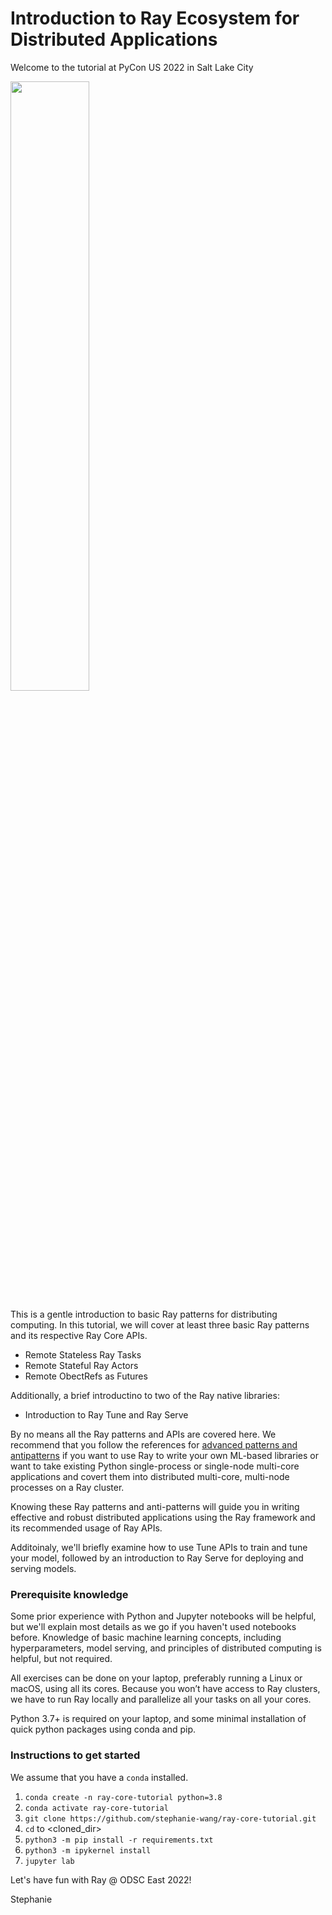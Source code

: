 # Introduction to Ray Ecosystem for Distributed Applications 

Welcome to the tutorial at PyCon US 2022 in Salt Lake City

<img src="images/ray-logo.png" height="50%" width="50%">


This is a gentle introduction to basic Ray patterns for distributing computing. In this tutorial, we will cover at least three basic Ray patterns and its respective Ray Core APIs. 

 * Remote Stateless Ray Tasks
 * Remote Stateful Ray Actors
 * Remote ObectRefs as Futures
 
Additionally, a brief introductino to two of the Ray native libraries:
 * Introduction to Ray Tune and Ray Serve

By no means all the Ray patterns and APIs are covered here. We recommend that you follow the references for [advanced patterns and antipatterns](https://docs.ray.io/en/latest/ray-design-patterns/index.html) if you want to use Ray to write your own ML-based libraries or want to take existing Python single-process or single-node multi-core applications and covert them into distributed multi-core, multi-node processes on a Ray cluster.

Knowing these Ray patterns and anti-patterns will guide you in writing effective and robust distributed applications using the Ray framework and its recommended usage of Ray APIs.

Additoinaly, we'll briefly examine how to use Tune APIs to train and tune your model, followed by an introduction
to Ray Serve for deploying and serving models.

### Prerequisite knowledge ###

Some prior experience with Python and Jupyter notebooks will be helpful, but we'll explain most details as we go if you haven't used notebooks before. Knowledge of basic machine learning concepts, including hyperparameters, model serving, and principles of distributed computing is helpful, 
but not required.

All exercises can be done on your laptop, preferably running a Linux or macOS, using all its cores. Because you won’t have access to Ray clusters, we have to run Ray locally and parallelize all your tasks on all your cores.

Python 3.7+ is required on your laptop, and some minimal installation of quick python packages using conda and pip.

### Instructions to get started

We assume that you have a `conda` installed.

 1. `conda create -n ray-core-tutorial python=3.8`
 2. `conda activate ray-core-tutorial`
 3. `git clone https://github.com/stephanie-wang/ray-core-tutorial.git`
 4. `cd` to <cloned_dir>
 5. `python3 -m pip install -r requirements.txt`
 6. `python3 -m ipykernel install`
 7. `jupyter lab`
 
Let's have fun with Ray @ ODSC East 2022!
 
 Stephanie
